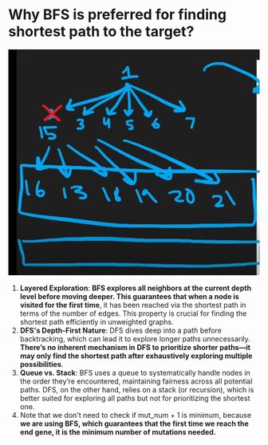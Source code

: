 # Why BFS is preferred for finding shortest path to the target?

![alt text](image.png)

1. **Layered Exploration**: **BFS explores all neighbors at the current depth level before moving deeper. This guarantees that when a node is visited for the first time**, it has been reached via the shortest path in terms of the number of edges. This property is crucial for finding the shortest path efficiently in unweighted graphs.
2. **DFS's Depth-First Nature**: DFS dives deep into a path before backtracking, which can lead it to explore longer paths unnecessarily. **There’s no inherent mechanism in DFS to prioritize shorter paths—it may only find the shortest path after exhaustively exploring multiple possibilities**.
3. **Queue vs. Stack**: BFS uses a queue to systematically handle nodes in the order they’re encountered, maintaining fairness across all potential paths. DFS, on the other hand, relies on a stack (or recursion), which is better suited for exploring all paths but not for prioritizing the shortest one.
4. Note that we don't need to check if mut_num + 1 is minimum, because **we are using BFS, which guarantees that the first time we reach the end gene, it is the minimum number of mutations needed.**